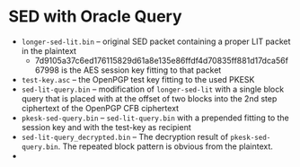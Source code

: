 # SED with Oracle Query

* `longer-sed-lit.bin` – original SED packet containing a proper LIT packet in the plaintext
  * 7d9105a37c6ed176115829d61a8e135e86ffdf4d70835ff881d17dca56f67998 is the AES session key fitting to that packet
* `test-key.asc` – the OpenPGP test key fitting to the used PKESK
* `sed-lit-query.bin` – modification of `longer-sed-lit` with a single block query that is placed with at the offset of two blocks into the 2nd step ciphertext of the OpenPGP CFB ciphertext
* `pkesk-sed-query.bin` – `sed-lit-query.bin` with a prepended fitting to the session key and with the test-key as recipient
* `sed-lit-query_decrypted.bin` – The decryption result of `pkesk-sed-query.bin`. The repeated block pattern is obvious from the plaintext.
* 
